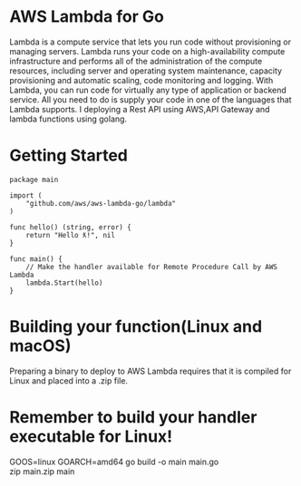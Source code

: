 # AWS Lambda for Go

Lambda is a compute service that lets you run code without provisioning or managing servers. Lambda runs your code on a high-availability compute infrastructure and performs all of the administration of the compute resources, including server and operating system maintenance, capacity provisioning and automatic scaling, code monitoring and logging. With Lambda, you can run code for virtually any type of application or backend service. All you need to do is supply your code in one of the languages that Lambda supports.
I deploying a Rest API using AWS,API Gateway and lambda functions using golang.

# Getting Started
```// main.go
package main

import (
	"github.com/aws/aws-lambda-go/lambda" 
)

func hello() (string, error) {
	return "Hello ƛ!", nil
}

func main() {
	// Make the handler available for Remote Procedure Call by AWS Lambda
	lambda.Start(hello)
}
```

# Building your function(Linux and macOS)
Preparing a binary to deploy to AWS Lambda requires that it is compiled for Linux and placed into a .zip file.<br>
# Remember to build your handler executable for Linux!<br>
GOOS=linux GOARCH=amd64 go build -o main main.go<br>
zip main.zip main<br>



